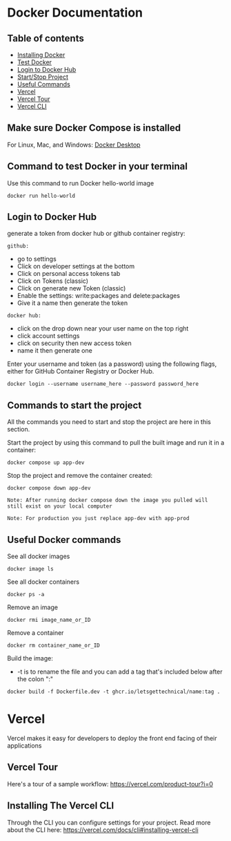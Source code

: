 # Docker Documentation

## Table of contents

-   [Installing Docker](#make-sure-docker-compose-is-installed)
-   [Test Docker](#command-to-test-docker-in-your-terminal)
-   [Login to Docker Hub](#login-to-docker-hub)
-   [Start/Stop Project](#commands-to-start-the-project)
-   [Useful Commands](#useful-docker-commands)
-   [Vercel](#vercel)
-   [Vercel Tour](#vercel-tour)
-   [Vercel CLI](#installing-the-vercel-cli)

## Make sure Docker Compose is installed

For Linux, Mac, and Windows: [Docker Desktop ](https://docs.docker.com/desktop/install/linux-install/)

## Command to test Docker in your terminal

Use this command to run Docker hello-world image

```
docker run hello-world
```

## Login to Docker Hub

generate a token from docker hub or github container registry:

`github:`

-   go to settings
-   Click on developer settings at the bottom
-   Click on personal access tokens tab
-   Click on Tokens (classic)
-   Click on generate new Token (classic)
-   Enable the settings: write:packages and delete:packages
-   Give it a name then generate the token

`docker hub:`

-   click on the drop down near your user name on the top right
-   click account settings
-   click on security then new access token
-   name it then generate one

Enter your username and token (as a password) using the following flags, either for GitHub Container Registry or Docker
Hub.

```
docker login --username username_here --password password_here
```

## Commands to start the project

All the commands you need to start and stop the project are here in this section.

Start the project by using this command to pull the built image and run it in a container:

```
docker compose up app-dev
```

Stop the project and remove the container created:

```
docker compose down app-dev
```

`Note: After running docker compose down the image you pulled will still exist on your local computer`

`Note: For production you just replace app-dev with app-prod`

## Useful Docker commands

See all docker images

```
docker image ls
```

See all docker containers

```
docker ps -a
```

Remove an image

```
docker rmi image_name_or_ID
```

Remove a container

```
docker rm container_name_or_ID
```

Build the image:

-   -t is to rename the file and you can add a tag that's included below after the colon ":"

```
docker build -f Dockerfile.dev -t ghcr.io/letsgettechnical/name:tag .
```

# Vercel

Vercel makes it easy for developers to deploy the front end facing of their applications

## Vercel Tour

Here's a tour of a sample workflow: https://vercel.com/product-tour?i=0

## Installing The Vercel CLI

Through the CLI you can configure settings for your project. Read more about the CLI here:
https://vercel.com/docs/cli#installing-vercel-cli
